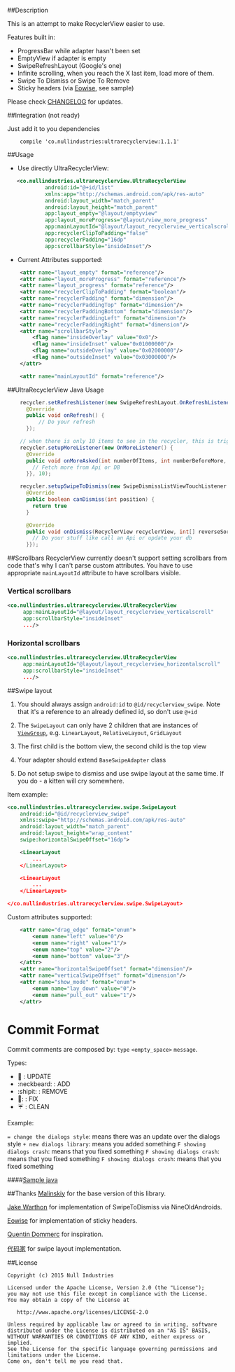 ##Description

This is an attempt to make RecyclerView easier to use.

Features built in:
- ProgressBar while adapter hasn't been set
- EmptyView if adapter is empty
- SwipeRefreshLayout (Google's one)
- Infinite scrolling, when you reach the X last item, load more of them.
- Swipe To Dismiss or Swipe To Remove
- Sticky headers (via [Eowise][eowise-sticky-headers], see sample)

Please check [CHANGELOG](CHANGELOG.md) for updates.

##Integration (not ready)

Just add it to you dependencies

```
    compile 'co.nullindustries:ultrarecyclerview:1.1.1'
```

##Usage

-	Use directly UltraRecyclerView:

```xml
   <co.nullindustries.ultrarecyclerview.UltraRecyclerView
            android:id="@+id/list"
            xmlns:app="http://schemas.android.com/apk/res-auto"
            android:layout_width="match_parent"
            android:layout_height="match_parent"
            app:layout_empty="@layout/emptyview"
            app:layout_moreProgress="@layout/view_more_progress"
            app:mainLayoutId="@layout/layout_recyclerview_verticalscroll"
            app:recyclerClipToPadding="false"
            app:recyclerPadding="16dp"
            app:scrollbarStyle="insideInset"/>
```

-   Current Attributes supported:
```xml
    <attr name="layout_empty" format="reference"/>
    <attr name="layout_moreProgress" format="reference"/>
    <attr name="layout_progress" format="reference"/>
    <attr name="recyclerClipToPadding" format="boolean"/>
    <attr name="recyclerPadding" format="dimension"/>
    <attr name="recyclerPaddingTop" format="dimension"/>
    <attr name="recyclerPaddingBottom" format="dimension"/>
    <attr name="recyclerPaddingLeft" format="dimension"/>
    <attr name="recyclerPaddingRight" format="dimension"/>
    <attr name="scrollbarStyle">
        <flag name="insideOverlay" value="0x0"/>
        <flag name="insideInset" value="0x01000000"/>
        <flag name="outsideOverlay" value="0x02000000"/>
        <flag name="outsideInset" value="0x03000000"/>
    </attr>

    <attr name="mainLayoutId" format="reference"/>
```

##UltraRecyclerView Java Usage

```java
    recycler.setRefreshListener(new SwipeRefreshLayout.OnRefreshListener {
      @Override
      public void onRefresh() {
          // Do your refresh
      });

    // when there is only 10 items to see in the recycler, this is triggered
    recycler.setupMoreListener(new OnMoreListener() {
      @Override
      public void onMoreAsked(int numberOfItems, int numberBeforeMore, int currentItemPos) {
        // Fetch more from Api or DB
      }}, 10);

    recycler.setupSwipeToDismiss(new SwipeDismissListViewTouchListener.DismissCallbacks() {
      @Override
      public boolean canDismiss(int position) {
        return true
      }

      @Override
      public void onDismiss(RecyclerView recyclerView, int[] reverseSortedPositions) {
        // Do your stuff like call an Api or update your db
      }});

```

##Scrollbars
RecyclerView currently doesn't support setting scrollbars from code that's why I can't parse custom attributes.
You have to use appropriate `mainLayoutId` attribute to have scrollbars visible.

### Vertical scrollbars
```xml
<co.nullindustries.ultrarecyclerview.UltraRecyclerView
     app:mainLayoutId="@layout/layout_recyclerview_verticalscroll"
     app:scrollbarStyle="insideInset"
     .../>
```

### Horizontal scrollbars
```xml
<co.nullindustries.ultrarecyclerview.UltraRecyclerView
     app:mainLayoutId="@layout/layout_recyclerview_horizontalscroll"
     app:scrollbarStyle="insideInset"
     .../>
```

##Swipe layout
1. You should always assign ```android:id``` to ```@id/recyclerview_swipe```. Note that it's a reference to an already defined id, so don't use ```@+id```

2. The `SwipeLayout` can only have 2 children that are instances of [`ViewGroup`](http://developer.android.com/reference/android/view/ViewGroup.html), e.g. `LinearLayout`, `RelativeLayout`, `GridLayout`

3. The first child is the bottom view, the second child is the top view

4. Your adapter should extend `BaseSwipeAdapter` class

5. Do not setup swipe to dismiss and use swipe layout at the same time. If you do - a kitten will cry somewhere.

Item example:

```xml
<co.nullindustries.ultrarecyclerview.swipe.SwipeLayout
    android:id="@id/recyclerview_swipe"
    xmlns:swipe="http://schemas.android.com/apk/res-auto"
    android:layout_width="match_parent"
    android:layout_height="wrap_content"
    swipe:horizontalSwipeOffset="16dp">

    <LinearLayout
        ...
    </LinearLayout>

    <LinearLayout
        ...
    </LinearLayout>

</co.nullindustries.ultrarecyclerview.swipe.SwipeLayout>
```

Custom attributes supported:
```xml
    <attr name="drag_edge" format="enum">
        <enum name="left" value="0"/>
        <enum name="right" value="1"/>
        <enum name="top" value="2"/>
        <enum name="bottom" value="3"/>
    </attr>
    <attr name="horizontalSwipeOffset" format="dimension"/>
    <attr name="verticalSwipeOffset" format="dimension"/>
    <attr name="show_mode" format="enum">
        <enum name="lay_down" value="0"/>
        <enum name="pull_out" value="1"/>
    </attr>
```

# Commit Format

Commit comments are composed by: `type` `<empty_space>` `message`.

Types:
* :muscle: : UPDATE
* :neckbeard: : ADD 
* :shipit: : REMOVE
* :clap:: : FIX
* :umbrella: : CLEAN

Example:

`= change the dialogs style`: means there was an update over the dialogs style
`+ new dialogs library`: means you added something
`F showing dialogs crash`: means that you fixed something
`F showing dialogs crash`: means that you fixed something
`F showing dialogs crash`: means that you fixed something


####[Sample java][sample java]

##Thanks
[Malinskiy](https://github.com/Malinskiy/UltraRecyclerView) for the base version of this library.

[Jake Warthon][jake-swipe-to-dismiss] for implementation of SwipeToDismiss via NineOldAndroids.

[Eowise][eowise-sticky-headers] for implementation of sticky headers.

[Quentin Dommerc][superlistview] for inspiration.

[代码家][swipelayout] for swipe layout implementation.

##License

    Copyright (c) 2015 Null Industries

    Licensed under the Apache License, Version 2.0 (the "License");
    you may not use this file except in compliance with the License.
    You may obtain a copy of the License at

       http://www.apache.org/licenses/LICENSE-2.0

    Unless required by applicable law or agreed to in writing, software
    distributed under the License is distributed on an "AS IS" BASIS,
    WITHOUT WARRANTIES OR CONDITIONS OF ANY KIND, either express or implied.
    See the License for the specific language governing permissions and
    limitations under the License.
    Come on, don't tell me you read that.

[sample java]:https://github.com/nullindustries/UltraRecyclerView/blob/master/UltraRecyclerView-sample/src/main/java/co/nullindustries/superrecyclerview/sample/BaseActivity.java
[jake-swipe-to-dismiss]:https://github.com/JakeWharton/SwipeToDismissNOA
[eowise-sticky-headers]:https://github.com/eowise/recyclerview-stickyheaders
[superlistview]:https://github.com/dommerq/SuperListview
[swipelayout]:https://github.com/daimajia/AndroidSwipeLayout
